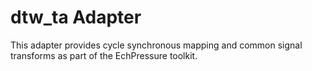 # dtw_ta Adapter

This adapter provides cycle synchronous mapping and common signal transforms as
part of the EchPressure toolkit.
